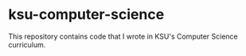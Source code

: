 # ksu-computer-science

This repository contains code that I wrote in KSU's Computer Science curriculum.
